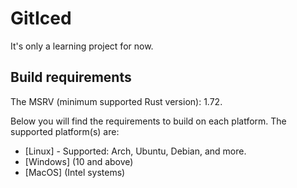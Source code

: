 # GitIced

It's only a learning project for now.

## Build requirements

The MSRV (minimum supported Rust version): 1.72.

Below you will find the requirements to build on each platform. The supported platform(s)
are:

- [Linux] - Supported: Arch, Ubuntu, Debian, and more.
- [Windows] (10 and above)
- [MacOS] (Intel systems)
